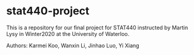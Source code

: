 # stat440-project
This is a repository for our final project for STAT440 instructed by Martin Lysy in Winter2020 at the University of Waterloo.

Authors: Karmei Koo, Wanxin Li, Jinhao Luo, Yi Xiang
